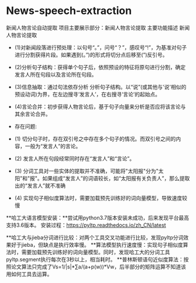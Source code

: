 # News-speech-extraction
新闻人物言论自动提取
项目主要展示部分：新闻人物言论提取
主要功能描述
新闻人物言论提取
+ (1)对新闻段落进行预处理：以句号“。”，问号“？”，感叹号“!”，为基准对句子进行分割获得片段。如果遇到(。”)的形式将切分点后移至(”)反引号。
+ (2)分析句子结构：获得单个句子后，依照预设的特征将原句进行分割，确定发言人所在句段以及言论所在句段。
+ (3)信息抽取：通过句法依存分析 分析句子结构。以“说”(或其他与'说'相似的预设动词)为界，在左边搜寻‘发言人’，在右搜寻‘言论’的起始点。
+ (4)言论合并：初步获得人物言论后，基于句子向量来分析是否应将该言论与其余言论合并。


+ 存在问题:
+ (1) 切分句子时，存在双引号之中存在多个句子的情况。而双引号之间的内容，一般为“发言人”的言论。
+ (2) 发言人所在句段经常同时存在“发言人”和“言论”。
+ (3) 分词工具对一些实体的提取并不准确，可能将"太阳报"分为"太阳"和"报"。如果组成“发言人”的词语较长，如“太阳报有关负责人”，那么提取出的“发言人”就不准确
+ (4) 实现句子相似度算法时，需要加载预先训练好的词向量模型，导致速度较慢 

**哈工大语言模型安装：**尝试用python3.7版本安装未成功，后来发现平台最高支持3.6版本。
安装过程：https://pyltp.readthedocs.io/zh_CN/latest

**哈工大与jieba分词进行比较：对两个工具交叉功能进行比较，发现pyltp分词效果好于jieba，但缺点是执行效率慢。
**算法模型执行速度慢：实现句子相似度算法时，需要加载预先训练好的词向量模型。同时，发现哈工大的分词工具pyltp.segment执行每次在3秒以上，相当耗时。
**普林斯顿语句近似度算法：按照论文算法只完成了Vs=1/|s|*∑a/(a+p(w))*Vw，后半部分的矩阵运算不知道该用如何工具去运算。
